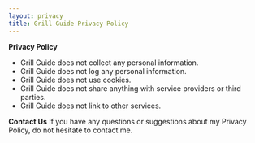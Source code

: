```yaml
---
layout: privacy
title: Grill Guide Privacy Policy
---
```


**Privacy Policy**
- Grill Guide does not collect any personal information.
- Grill Guide does not log any personal information.
- Grill Guide does not use cookies.
- Grill Guide does not share anything with service providers or third parties.
- Grill Guide does not link to other services.

**Contact Us**
If you have any questions or suggestions about my Privacy Policy, do not hesitate to contact me.
